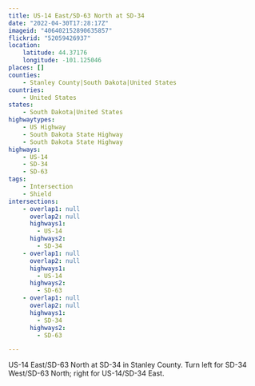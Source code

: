 ```yaml
---
title: US-14 East/SD-63 North at SD-34
date: "2022-04-30T17:28:17Z"
imageid: "406402152890635857"
flickrid: "52059426937"
location:
    latitude: 44.37176
    longitude: -101.125046
places: []
counties:
    - Stanley County|South Dakota|United States
countries:
    - United States
states:
    - South Dakota|United States
highwaytypes:
    - US Highway
    - South Dakota State Highway
    - South Dakota State Highway
highways:
    - US-14
    - SD-34
    - SD-63
tags:
    - Intersection
    - Shield
intersections:
    - overlap1: null
      overlap2: null
      highways1:
        - US-14
      highways2:
        - SD-34
    - overlap1: null
      overlap2: null
      highways1:
        - US-14
      highways2:
        - SD-63
    - overlap1: null
      overlap2: null
      highways1:
        - SD-34
      highways2:
        - SD-63

---
```

US-14 East/SD-63 North at SD-34 in Stanley County.  Turn left for SD-34 West/SD-63 North; right for US-14/SD-34 East.